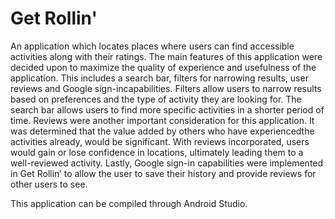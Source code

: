 # Get Rollin'

An  application  which  locates  places where  users  can find accessible  activities along with their  ratings.  The  main  features  of  this  application were decided upon to maximize the quality of experience and usefulness of the application. This includes a search bar, filters for narrowing results, user reviews and Google sign-incapabilities. Filters allow users to narrow results based on preferences and the type of activity they are looking for. The search bar allows users  to find  more  specific activities in  a  shorter period  of  time. Reviews  were another important consideration for this application. It was determined that the value added by others who have experiencedthe  activities  already, would  be significant. With  reviews  incorporated,  users  would  gain  or  lose confidence  in locations,  ultimately  leading  them  to  a  well-reviewed  activity.  Lastly,  Google  sign-in capabilities  were implemented in Get Rollin’ to allow the user to save their history and  provide reviews for other users to see. 

This application can be compiled through Android Studio.
